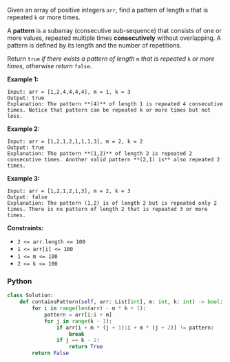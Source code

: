 Given an array of positive integers  `arr`, find a pattern of length  `m`  that is repeated  `k`  or more times.

A  **pattern**  is a subarray (consecutive sub-sequence) that consists of one or more values, repeated multiple times  **consecutively** without overlapping. A pattern is defined by its length and the number of repetitions.

Return  `true`  _if there exists a pattern of length_  `m`  _that is repeated_  `k`  _or more times, otherwise return_  `false`.

**Example 1:**
```
Input: arr = [1,2,4,4,4,4], m = 1, k = 3
Output: true
Explanation: The pattern **(4)** of length 1 is repeated 4 consecutive times. Notice that pattern can be repeated k or more times but not less.
```

**Example 2:**
```
Input: arr = [1,2,1,2,1,1,1,3], m = 2, k = 2
Output: true
Explanation: The pattern **(1,2)** of length 2 is repeated 2 consecutive times. Another valid pattern **(2,1) is** also repeated 2 times.
```

**Example 3:**
```
Input: arr = [1,2,1,2,1,3], m = 2, k = 3
Output: false
Explanation: The pattern (1,2) is of length 2 but is repeated only 2 times. There is no pattern of length 2 that is repeated 3 or more times.
```

**Constraints:**

-   `2 <= arr.length <= 100`
-   `1 <= arr[i] <= 100`
-   `1 <= m <= 100`
-   `2 <= k <= 100`


### Python
```python
class Solution:
    def containsPattern(self, arr: List[int], m: int, k: int) -> bool:
        for i in range(len(arr) - m * k + 1):
            pattern = arr[i:i + m]
            for j in range(k - 1):
                if arr[i + m * (j + 1):i + m * (j + 2)] != pattern:
                    break
                if j == k - 2:
                    return True
        return False
```